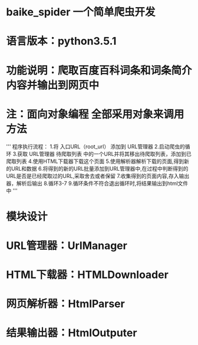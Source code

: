 # baike_spider 一个简单爬虫开发
# 语言版本：python3.5.1
# 功能说明：爬取百度百科词条和词条简介内容并输出到网页中
# 注：面向对象编程 全部采用对象来调用方法
'''
  程序执行流程：
    1.将 入口URL（root_url） 添加到 URL管理器
    2.启动爬虫的循环
    3.获取 URL管理器 待爬取列表 中的一个URL并将其移出待爬取列表，添加到已爬取列表
    4.使用HTML下载器下载这个页面
    5.使用解析器解析下载的页面,得到新的URL和数据
    6.将得到的新的URL批量添加到URL管理器中,在过程中判断得到的URL是否是已经爬取过的URL,采取舍去或者保留
    7.收集得到的页面内容,存入输出器，解析后输出
    8.循环3-7
    9.循环条件不符合退出循环时,将结果输出到html文件中
'''
# 模块设计
# URL管理器：UrlManager
# HTML下载器：HTMLDownloader
# 网页解析器：HtmlParser
# 结果输出器：HtmlOutputer
